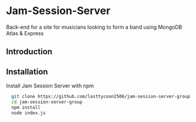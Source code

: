 # Jam-Session-Server
Back-end for a site for musicians looking to form a band using MongoDB Atlas & Express

## Introduction

## Installation

Install Jam Session Server with npm

```bash
  git clone https://github.com/lasttycoon2506/jam-session-server-group.git
  cd jam-session-server-group
  npm install
  node index.js
```
    
